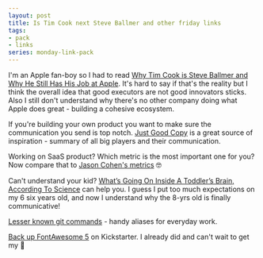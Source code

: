 ```yaml
---
layout: post
title: Is Tim Cook next Steve Ballmer and other friday links
tags:
- pack
- links
series: monday-link-pack
---
```

I'm an Apple fan-boy so I had to read [Why Tim Cook is Steve Ballmer and Why He Still Has His Job at Apple](https://steveblank.com/2016/10/24/why-tim-cook-is-steve-ballmer-and-why-he-still-has-his-job-at-apple/). It's hard to say if that's the reality but I think the overall idea that good executors are not good innovators sticks. Also I still don't understand why there's no other company doing what Apple does great - building a cohesive ecosystem.

If you're building your own product you want to make sure the communication you send is top notch. [Just Good Copy](http://www.goodemailcopy.com) is a great source of inspiration - summary of all big players and their communication.

Working on SaaS product? Which metric is the most important one for you? Now compare that to [Jason Cohen's metrics](http://blog.asmartbear.com/important-saas-metric.html) 🤓

Can't understand your kid? [What’s Going On Inside A Toddler’s Brain, According To Science](https://www.fatherly.com/kids-health-and-development/toddler-brain-neurology/) can help you. I guess I put too much expectations on my 6 six years old, and now I understand why the 8-yrs old is finally communicative!

[Lesser known git commands](https://hackernoon.com/lesser-known-git-commands-151a1918a60#.42dimfafj) - handy aliases for everyday work.

[Back up FontAwesome 5](https://www.kickstarter.com/projects/232193852/font-awesome-5?ref=hero_thanks) on Kickstarter. I already did and can't wait to get my <span title="t-shirt">👕</span>

